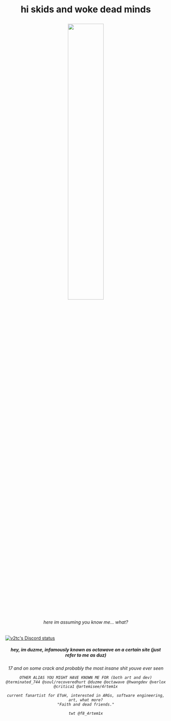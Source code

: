 <h1 align="center">hi skids and woke dead minds


<img align="center" width="47%" src="https://github-readme-stats.vercel.app/api?username=duzme&show_icons=true&theme=dark" /> <h6 align="center">here im assuming you know me...
what?</h6>

[![v2tc's Discord status](https://discord.c99.nl/widget/theme-2/910570253229113385.png)]()
<h5 align="center">hey, im duzme, infamously known as octawave on a certain site (just refer to me as duz)
<h6 align="center"> 17 and on some crack and probably the most insane shit youve ever seen

  ```text
OTHER ALIAS YOU MIGHT HAVE KNOWN ME FOR (both art and dev)
@terminated_744 @soul/recoveredhurt @duzme @octawave @hwangdev @verlox @critica1 @artemisee/4rtem1x

current fanartist for EToH, interested in ARGs, software engineering, art, what more?
"Faith and dead friends."

twt @f8_4rtem1x

